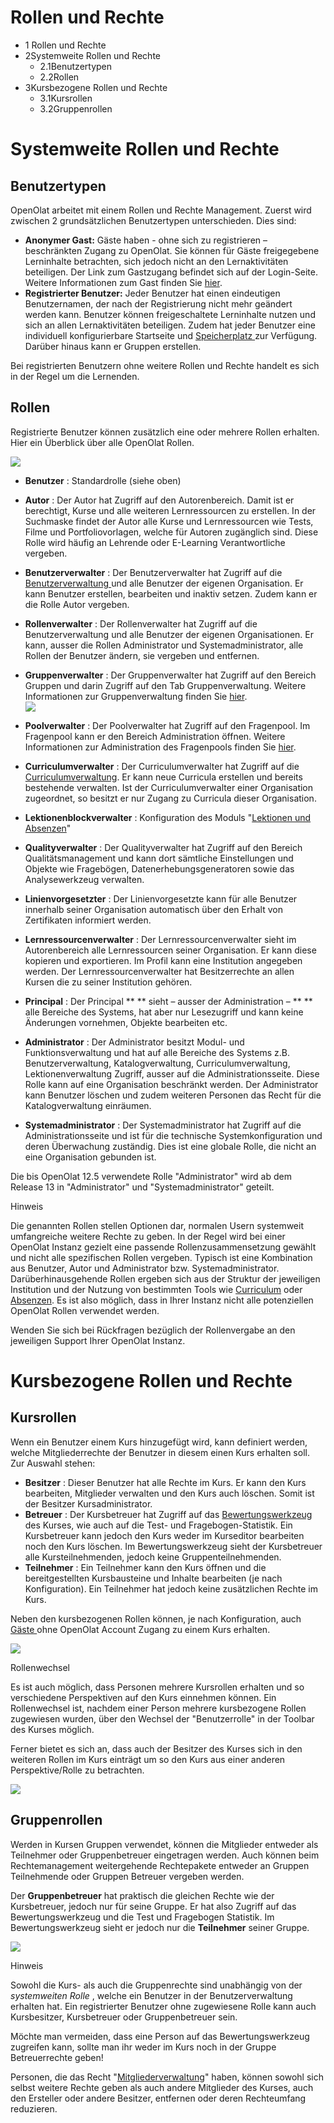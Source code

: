 # Rollen und Rechte

  * 1 Rollen und Rechte 
  * 2Systemweite Rollen und Rechte
    * 2.1Benutzertypen
    * 2.2Rollen
  * 3Kursbezogene Rollen und Rechte
    * 3.1Kursrollen
    * 3.2Gruppenrollen

  

# Systemweite Rollen und Rechte

## Benutzertypen

OpenOlat arbeitet mit einem Rollen und Rechte Management. Zuerst wird zwischen
2 grundsätzlichen Benutzertypen unterschieden. Dies sind:

  *  **Anonymer Gast:** Gäste haben - ohne sich zu registrieren – beschränkten Zugang zu OpenOlat. Sie können für Gäste freigegebene Lerninhalte betrachten, sich jedoch nicht an den Lernaktivitäten beteiligen. Der Link zum Gastzugang befindet sich auf der Login-Seite. Weitere Informationen zum Gast finden Sie [hier](Gastzugang.html).
  *  **Registrierter Benutzer:** Jeder Benutzer hat einen eindeutigen Benutzernamen, der nach der Registrierung nicht mehr geändert werden kann. Benutzer können freigeschaltete Lerninhalte nutzen und sich an allen Lernaktivitäten beteiligen. Zudem hat jeder Benutzer eine individuell konfigurierbare Startseite und [Speicherplatz ](../../pages/viewpage.action%EF%B9%96pageId=108593736.html)zur Verfügung. Darüber hinaus kann er Gruppen erstellen.

Bei registrierten Benutzern ohne weitere Rollen und Rechte handelt es sich in
der Regel um die Lernenden.

## Rollen

Registrierte Benutzer können zusätzlich eine oder mehrere Rollen erhalten.
Hier ein Überblick über alle OpenOlat Rollen.

![](assets/Rollen14.png)  

  *  **Benutzer** : Standardrolle (siehe oben)
  *  **Autor** : Der Autor hat Zugriff auf den Autorenbereich. Damit ist er berechtigt, Kurse und alle weiteren Lernressourcen zu erstellen. In der Suchmaske findet der Autor alle Kurse und Lernressourcen wie Tests, Filme und Portfoliovorlagen, welche für Autoren zugänglich sind. Diese Rolle wird häufig an Lehrende oder E-Learning Verantwortliche vergeben.
  *  **Benutzerverwalter** : Der Benutzerverwalter hat Zugriff auf die [Benutzerverwaltung ](Benutzerverwaltung.html)und alle Benutzer der eigenen Organisation. Er kann Benutzer erstellen, bearbeiten und inaktiv setzen. Zudem kann er die Rolle Autor vergeben.
  *  **Rollenverwalter** : Der Rollenverwalter hat Zugriff auf die Benutzerverwaltung und alle Benutzer der eigenen Organisationen. Er kann, ausser die Rollen Administrator und Systemadministrator, alle Rollen der Benutzer ändern, sie vergeben und entfernen.
  *  **Gruppenverwalter** : Der Gruppenverwalter hat Zugriff auf den Bereich Gruppen und darin Zugriff auf den Tab Gruppenverwaltung. Weitere Informationen zur Gruppenverwaltung finden Sie [hier](https://confluence.openolat.org/display/OO131DE/Gruppenverwaltung).   
![](assets/DE_Gruppenverwalter.png)

  *  **Poolverwalter** : Der Poolverwalter hat Zugriff auf den Fragenpool. Im Fragenpool kann er den Bereich Administration öffnen. Weitere Informationen zur Administration des Fragenpools finden Sie [hier](https://confluence.openolat.org/display/OO131DE/Fragenpool+Administration).
  *  **Curriculumverwalter** : Der Curriculumverwalter hat Zugriff auf die [Curriculumverwaltung](Curriculumverwaltung.html). Er kann neue Curricula erstellen und bereits bestehende verwalten. Ist der Curriculumverwalter einer Organisation zugeordnet, so besitzt er nur Zugang zu Curricula dieser Organisation.  

  *  **Lektionenblockverwalter** : Konfiguration des Moduls "[Lektionen und Absenzen](Lektionen+und+Absenzen.html)"  

  *  **Qualityverwalter** : Der Qualityverwalter hat Zugriff auf den Bereich Qualitätsmanagement und kann dort sämtliche Einstellungen und Objekte wie Fragebögen, Datenerhebungsgeneratoren sowie das Analysewerkzeug verwalten.
  *  **Linienvorgesetzter** : Der Linienvorgesetzte kann für alle Benutzer innerhalb seiner Organisation automatisch über den Erhalt von Zertifikaten informiert werden.
  *  **Lernressourcenverwalter** : Der Lernressourcenverwalter sieht im Autorenbereich alle Lernressourcen seiner Organisation. Er kann diese kopieren und exportieren. Im Profil kann eine Institution angegeben werden. Der Lernressourcenverwalter hat Besitzerrechte an allen Kursen die zu seiner Institution gehören.
  *  **Principal** : Der Principal ** ** sieht – ausser der Administration – ** ** alle Bereiche des Systems, hat aber nur Lesezugriff und kann keine Änderungen vornehmen, Objekte bearbeiten etc.   

  *  **Administrator** : Der Administrator besitzt Modul- und Funktionsverwaltung und hat auf alle Bereiche des Systems z.B.  Benutzerverwaltung, Katalogverwaltung, Curriculumverwaltung, Lektionenverwaltung Zugriff, ausser auf die Administrationsseite. Diese Rolle kann auf eine Organisation beschränkt werden. Der Administrator kann Benutzer löschen und zudem weiteren Personen das Recht für die Katalogverwaltung einräumen.
  *  **Systemadministrator** : Der Systemadministrator hat Zugriff auf die Administrationsseite und ist für die technische Systemkonfiguration und deren Überwachung zuständig. Dies ist eine globale Rolle, die nicht an eine Organisation gebunden ist.

  

Die bis OpenOlat 12.5 verwendete Rolle "Administrator" wird ab dem Release 13
in "Administrator" und "Systemadministrator" geteilt.

Hinweis

Die genannten Rollen stellen Optionen dar, normalen Usern systemweit
umfangreiche weitere Rechte zu geben. In der Regel wird bei einer OpenOlat
Instanz gezielt eine passende Rollenzusammensetzung gewählt und nicht alle
spezifischen Rollen vergeben. Typisch ist eine Kombination aus Benutzer, Autor
und Administrator bzw. Systemadministrator. Darüberhinausgehende Rollen
ergeben sich aus der Struktur der jeweiligen Institution und der Nutzung von
bestimmten Tools wie [Curriculum](Curriculumverwaltung.html) oder
[Absenzen](Lektionen+und+Absenzen.html). Es ist also möglich, dass in Ihrer
Instanz nicht alle potenziellen OpenOlat Rollen verwendet werden.

Wenden Sie sich bei Rückfragen bezüglich der Rollenvergabe an den jeweiligen
Support Ihrer OpenOlat Instanz.

# Kursbezogene Rollen und Rechte

## Kursrollen

Wenn ein Benutzer einem Kurs hinzugefügt wird, kann definiert werden, welche
Mitgliederrechte der Benutzer in diesem einen Kurs erhalten soll. Zur Auswahl
stehen:

  *  **Besitzer** : Dieser Benutzer hat alle Rechte im Kurs. Er kann den Kurs bearbeiten, Mitglieder verwalten und den Kurs auch löschen. Somit ist der Besitzer Kursadministrator.
  *  **Betreuer** : Der Kursbetreuer hat Zugriff auf das [Bewertungswerkzeug ](../../pages/viewpage.action%EF%B9%96pageId=108593653.html)des Kurses, wie auch auf die Test- und Fragebogen-Statistik. Ein Kursbetreuer kann jedoch den Kurs weder im Kurseditor bearbeiten noch den Kurs löschen. Im Bewertungswerkzeug sieht der Kursbetreuer alle Kursteilnehmenden, jedoch keine Gruppenteilnehmenden.
  *  **Teilnehmer** : Ein Teilnehmer kann den Kurs öffnen und die bereitgestellten Kursbausteine und Inhalte bearbeiten (je nach Konfiguration). Ein Teilnehmer hat jedoch keine zusätzlichen Rechte im Kurs.

Neben den kursbezogenen Rollen können, je nach Konfiguration, auch [Gäste
](Gastzugang.html)ohne OpenOlat Account Zugang zu einem Kurs erhalten.

  

![](assets/de_kursrechte.png)

Rollenwechsel

Es ist auch möglich, dass Personen mehrere Kursrollen erhalten und so
verschiedene Perspektiven auf den Kurs einnehmen können. Ein Rollenwechsel
ist, nachdem einer Person mehrere kursbezogene Rollen zugewiesen wurden, über
den Wechsel der "Benutzerrolle" in der Toolbar des Kurses möglich.

Ferner bietet es sich an, dass auch der Besitzer des Kurses sich in den
weiteren Rollen im Kurs einträgt um so den Kurs aus einer anderen
Perspektive/Rolle zu betrachten.

![](assets/Ansicht_Rollenwahl.png)

## Gruppenrollen

Werden in Kursen Gruppen verwendet, können die Mitglieder entweder als
Teilnehmer oder Gruppenbetreuer eingetragen werden. Auch können beim
Rechtemanagement weitergehende Rechtepakete entweder an Gruppen Teilnehmende
oder Gruppen Betreuer vergeben werden.

Der  **Gruppenbetreuer**  hat praktisch die gleichen Rechte wie der
Kursbetreuer, jedoch nur für seine Gruppe. Er hat also Zugriff auf das
Bewertungswerkzeug und die Test und Fragebogen Statistik. Im
Bewertungswerkzeug sieht er jedoch nur die  **Teilnehmer**  seiner Gruppe.

![](assets/Mitgliederverwaltung_Rechte.png)

Hinweis

Sowohl die Kurs- als auch die Gruppenrechte sind unabhängig von der
_systemweiten Rolle_ , welche ein Benutzer in der Benutzerverwaltung erhalten
hat. Ein registrierter Benutzer ohne zugewiesene Rolle kann auch Kursbesitzer,
Kursbetreuer oder Gruppenbetreuer sein.

Möchte man vermeiden, dass eine Person auf das Bewertungswerkzeug zugreifen
kann, sollte man ihr weder im Kurs noch in der Gruppe Betreuerrechte geben!

Personen, die das Recht "[Mitgliederverwaltung](Mitgliederverwaltung.html)"
haben, können sowohl sich selbst weitere Rechte geben als auch andere
Mitglieder des Kurses, auch den Ersteller oder andere Besitzer, entfernen oder
deren Rechteumfang reduzieren.

